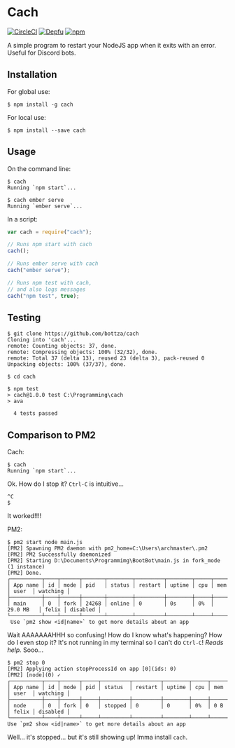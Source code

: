 # Cach
[![CircleCI](https://img.shields.io/circleci/project/github/bottza/cach/master.svg?style=flat-square)](https://circleci.com/gh/bottza/cach)
[![Depfu](https://img.shields.io/depfu/bottza/cach.svg?style=flat-square)](https://depfu.com/repos/bottza/cach) 
[![npm](https://img.shields.io/npm/v/cach.svg?style=flat-square)](https://www.npmjs.com/package/cach)

A simple program to restart your NodeJS app when it exits with an error. Useful for Discord bots.

## Installation

For global use:  
```
$ npm install -g cach
```

For local use:
```
$ npm install --save cach
```

## Usage

On the command line:
```
$ cach
Running `npm start`...

$ cach ember serve
Running `ember serve`...
```

In a script:
```javascript
var cach = require("cach");

// Runs npm start with cach
cach();

// Runs ember serve with cach
cach("ember serve");

// Runs npm test with cach,
// and also logs messages
cach("npm test", true);
```

## Testing

```
$ git clone https://github.com/bottza/cach
Cloning into 'cach'...
remote: Counting objects: 37, done.
remote: Compressing objects: 100% (32/32), done.
remote: Total 37 (delta 13), reused 23 (delta 3), pack-reused 0
Unpacking objects: 100% (37/37), done.

$ cd cach

$ npm test
> cach@1.0.0 test C:\Programming\cach
> ava

  4 tests passed
```

## Comparison to PM2

Cach:
```
$ cach
Running `npm start`...
```
Ok. How do I stop it? `Ctrl-C` is intuitive...
```
^C
$ 
```
It worked!!!!

PM2:
```
$ pm2 start node main.js
[PM2] Spawning PM2 daemon with pm2_home=C:\Users\archmaster\.pm2
[PM2] PM2 Successfully daemonized
[PM2] Starting D:\Documents\Programmimg\BootBot\main.js in fork_mode (1 instance)
[PM2] Done.
┌──────────┬────┬──────┬───────┬────────┬─────────┬────────┬─────┬───────────┬───────┬──────────┐
│ App name │ id │ mode │ pid   │ status │ restart │ uptime │ cpu │ mem       │ user  │ watching │
├──────────┼────┼──────┼───────┼────────┼─────────┼────────┼─────┼───────────┼───────┼──────────┤
│ main     │ 0  │ fork │ 24268 │ online │ 0       │ 0s     │ 0%  │ 29.0 MB   │ felix │ disabled │
└──────────┴────┴──────┴───────┴────────┴─────────┴────────┴─────┴───────────┴───────┴──────────┘
 Use `pm2 show <id|name>` to get more details about an app
 ```
 Wait AAAAAAAHHH so confusing! How do I know what's happening? How do I even stop it? It's not running in my terminal so I can't do `Ctrl-C`! *Reads help.* Sooo...
 ```
 $ pm2 stop 0
[PM2] Applying action stopProcessId on app [0](ids: 0)
[PM2] [node](0) ✓
┌──────────┬────┬──────┬─────┬─────────┬─────────┬────────┬─────┬────────┬───────┬──────────┐
│ App name │ id │ mode │ pid │ status  │ restart │ uptime │ cpu │ mem    │ user  │ watching │
├──────────┼────┼──────┼─────┼─────────┼─────────┼────────┼─────┼────────┼───────┼──────────┤
│ node     │ 0  │ fork │ 0   │ stopped │ 0       │ 0      │ 0%  │ 0 B    │ felix │ disabled │
└──────────┴────┴──────┴─────┴─────────┴─────────┴────────┴─────┴────────┴───────┴──────────┘
 Use `pm2 show <id|name>` to get more details about an app
 ```
 Well... it's stopped... but it's still showing up! Imma install `cach`.
